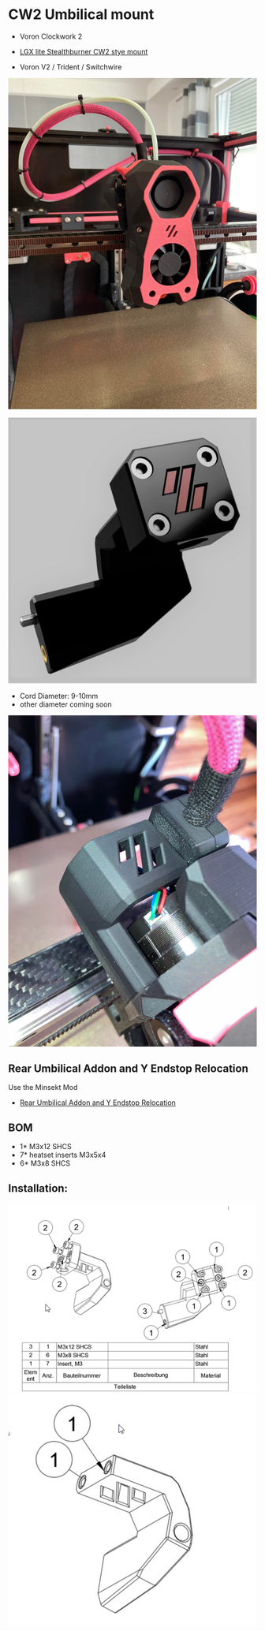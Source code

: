 # CW2 Umbilical mount

- Voron Clockwork 2 
- [LGX lite Stealthburner CW2 stye mount](https://github.com/Eytecz/LGX_Lite_Stealthburner_CW2_style_mount?fbclid=IwAR2jVpmkN6CF3g_x64RvfNjL_XqWFyiwmMs-Udkr8nwRxlgJkvjAkYAEyz4)

- Voron V2 / Trident / Switchwire

![Front](https://github.com/DeBau/VoronMods/blob/main/CW2%20umbilical%20mount/Pics/Front.jpg?raw=true)

![Pic](https://github.com/DeBau/VoronMods/blob/main/CW2%20umbilical%20mount/Pics/view01.jpg?raw=true)

- Cord Diameter: 9-10mm
- other diameter coming soon

![Pic](https://github.com/DeBau/VoronMods/blob/main/CW2%20umbilical%20mount/Pics/upper.jpg?raw=true)

## Rear Umbilical Addon and Y Endstop Relocation
Use the Minsekt Mod
- [Rear Umbilical Addon and Y Endstop Relocation](https://github.com/VoronDesign/VoronUsers/tree/master/printer_mods/Minsekt/Rear_Umbilical)


## BOM 
   - 1* M3x12 SHCS  
   - 7* heatset inserts M3x5x4
   - 6* M3x8 SHCS
  
  
  
## Installation:  

![Mounting](https://github.com/DeBau/VoronMods/blob/main/CW2%20umbilical%20mount/Pics/install01.png?raw=true)
![Mounting01](https://github.com/DeBau/VoronMods/blob/main/CW2%20umbilical%20mount/Pics/install02.png?raw=true)

